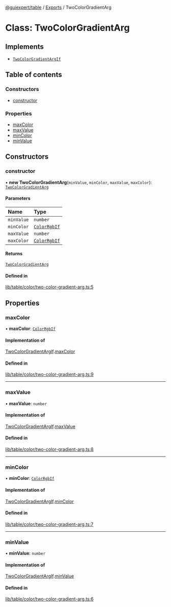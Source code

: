 [@guiexpert/table](../README.md) / [Exports](../modules.md) / TwoColorGradientArg

# Class: TwoColorGradientArg

## Implements

- [`TwoColorGradientArgIf`](../interfaces/TwoColorGradientArgIf.md)

## Table of contents

### Constructors

- [constructor](TwoColorGradientArg.md#constructor)

### Properties

- [maxColor](TwoColorGradientArg.md#maxcolor)
- [maxValue](TwoColorGradientArg.md#maxvalue)
- [minColor](TwoColorGradientArg.md#mincolor)
- [minValue](TwoColorGradientArg.md#minvalue)

## Constructors

### constructor

• **new TwoColorGradientArg**(`minValue`, `minColor`, `maxValue`, `maxColor`): [`TwoColorGradientArg`](TwoColorGradientArg.md)

#### Parameters

| Name | Type |
| :------ | :------ |
| `minValue` | `number` |
| `minColor` | [`ColorRgbIf`](../interfaces/ColorRgbIf.md) |
| `maxValue` | `number` |
| `maxColor` | [`ColorRgbIf`](../interfaces/ColorRgbIf.md) |

#### Returns

[`TwoColorGradientArg`](TwoColorGradientArg.md)

#### Defined in

[lib/table/color/two-color-gradient-arg.ts:5](https://github.com/guiexperttable/ge-table/blob/65d38fc/libs/table/src/lib/table/color/two-color-gradient-arg.ts#L5)

## Properties

### maxColor

• **maxColor**: [`ColorRgbIf`](../interfaces/ColorRgbIf.md)

#### Implementation of

[TwoColorGradientArgIf](../interfaces/TwoColorGradientArgIf.md).[maxColor](../interfaces/TwoColorGradientArgIf.md#maxcolor)

#### Defined in

[lib/table/color/two-color-gradient-arg.ts:9](https://github.com/guiexperttable/ge-table/blob/65d38fc/libs/table/src/lib/table/color/two-color-gradient-arg.ts#L9)

___

### maxValue

• **maxValue**: `number`

#### Implementation of

[TwoColorGradientArgIf](../interfaces/TwoColorGradientArgIf.md).[maxValue](../interfaces/TwoColorGradientArgIf.md#maxvalue)

#### Defined in

[lib/table/color/two-color-gradient-arg.ts:8](https://github.com/guiexperttable/ge-table/blob/65d38fc/libs/table/src/lib/table/color/two-color-gradient-arg.ts#L8)

___

### minColor

• **minColor**: [`ColorRgbIf`](../interfaces/ColorRgbIf.md)

#### Implementation of

[TwoColorGradientArgIf](../interfaces/TwoColorGradientArgIf.md).[minColor](../interfaces/TwoColorGradientArgIf.md#mincolor)

#### Defined in

[lib/table/color/two-color-gradient-arg.ts:7](https://github.com/guiexperttable/ge-table/blob/65d38fc/libs/table/src/lib/table/color/two-color-gradient-arg.ts#L7)

___

### minValue

• **minValue**: `number`

#### Implementation of

[TwoColorGradientArgIf](../interfaces/TwoColorGradientArgIf.md).[minValue](../interfaces/TwoColorGradientArgIf.md#minvalue)

#### Defined in

[lib/table/color/two-color-gradient-arg.ts:6](https://github.com/guiexperttable/ge-table/blob/65d38fc/libs/table/src/lib/table/color/two-color-gradient-arg.ts#L6)
